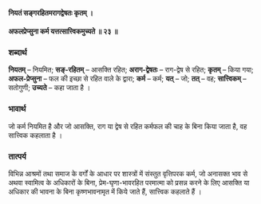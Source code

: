 #### नियतं सङ्गरहितमरागद्वेषतः कृतम् ।
#### अफलप्रेप्सुना कर्म यत्तत्सात्त्विकमुच्यते ॥ २३ ॥

### शब्दार्थ

**नियतम्** – नियमित; **सङ्-रहितम्** – आसक्ति रहित; **अराग-द्वेषतः** – राग-द्वेष से रहित; **कृतम्** – किया गया; **अफल-प्रेप्सुना** – फल की इच्छा से रहित वाले के द्वारा; **कर्म** – कर्म; **यत्** – जो; **तत्** – वह; **सात्त्विकम्** – सतोगुणी; **उच्यते** – कहा जाता है ।

### भावार्थ

जो कर्म नियमित है और जो आसक्ति, राग या द्वेष से रहित कर्मफल की चाह के बिना किया जाता है, वह सात्त्विक कहलाता है ।

### तात्पर्य

विभिन्न आश्रमों तथा समाज के वर्गों के आधार पर शास्त्रों में संस्तुत वृत्तिपरक कर्म, जो अनासक्त भाव से अथवा स्वामित्व के अधिकारों के बिना, प्रेम-घृणा-भावरहित परमात्मा को प्रसन्न करने के लिए आसक्ति या अधिकार की भावना के बिना कृष्णभावनामृत में किये जाते हैं, सात्त्विक कहलाते हैं ।